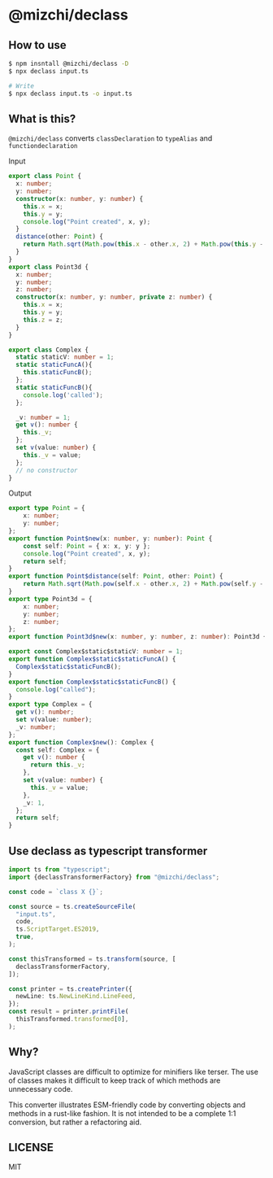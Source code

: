 # @mizchi/declass

## How to use

```bash
$ npm insntall @mizchi/declass -D
$ npx declass input.ts

# Write
$ npx declass input.ts -o input.ts
```

## What is this?

`@mizchi/declass` converts `classDeclaration` to `typeAlias` and `functiondeclaration`

Input

```ts
export class Point {
  x: number;
  y: number;
  constructor(x: number, y: number) {
    this.x = x;
    this.y = y;
    console.log("Point created", x, y);
  }
  distance(other: Point) {
    return Math.sqrt(Math.pow(this.x - other.x, 2) + Math.pow(this.y - other.y, 2));
  }
}
export class Point3d {
  x: number;
  y: number;
  z: number;
  constructor(x: number, y: number, private z: number) {
    this.x = x;
    this.y = y;
    this.z = z;
  }
}

export class Complex {
  static staticV: number = 1;
  static staticFuncA(){
    this.staticFuncB();
  };
  static staticFuncB(){
    console.log('called');
  };

  _v: number = 1;
  get v(): number {
    this._v;
  };
  set v(value: number) {
    this._v = value;
  };
  // no constructor
}
```

Output

```ts
export type Point = {
    x: number;
    y: number;
};
export function Point$new(x: number, y: number): Point {
    const self: Point = { x: x, y: y };
    console.log("Point created", x, y);
    return self;
}
export function Point$distance(self: Point, other: Point) {
    return Math.sqrt(Math.pow(self.x - other.x, 2) + Math.pow(self.y - other.y, 2));
}
export type Point3d = {
    x: number;
    y: number;
    z: number;
};
export function Point3d$new(x: number, y: number, z: number): Point3d { const self: Point3d = { x: x, y: y, z: z }; return self; }

export const Complex$static$staticV: number = 1;
export function Complex$static$staticFuncA() {
  Complex$static$staticFuncB();
}
export function Complex$static$staticFuncB() {
  console.log("called");
}
export type Complex = {
  get v(): number;
  set v(value: number);
  _v: number;
};
export function Complex$new(): Complex {
  const self: Complex = {
    get v(): number {
      return this._v;
    },
    set v(value: number) {
      this._v = value;
    },
    _v: 1,
  };
  return self;
}
```

## Use declass as typescript transformer

```ts
import ts from "typescript";
import {declassTransformerFactory} from "@mizchi/declass";

const code = `class X {}`;

const source = ts.createSourceFile(
  "input.ts",
  code,
  ts.ScriptTarget.ES2019,
  true,
);

const thisTransformed = ts.transform(source, [
  declassTransformerFactory,
]);

const printer = ts.createPrinter({
  newLine: ts.NewLineKind.LineFeed,
});
const result = printer.printFile(
  thisTransformed.transformed[0],
);
```

## Why?

JavaScript classes are difficult to optimize for minifiers like terser. The use of classes makes it difficult to keep track of which methods are unnecessary code.

This converter illustrates ESM-friendly code by converting objects and methods in a rust-like fashion. It is not intended to be a complete 1:1 conversion, but rather a refactoring aid.

## LICENSE

MIT
